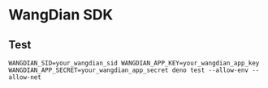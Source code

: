 # WangDian SDK

## Test

``` shell
WANGDIAN_SID=your_wangdian_sid WANGDIAN_APP_KEY=your_wangdian_app_key WANGDIAN_APP_SECRET=your_wangdian_app_secret deno test --allow-env --allow-net
```